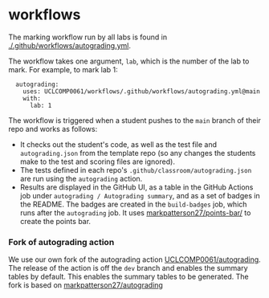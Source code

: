 # workflows

The marking workflow run by all labs is found in [./.github/workflows/autograding.yml](./.github/workflows/autograding.yml).

The workflow takes one argument, `lab`, which is the number of the lab to mark. For example, to mark lab 1:
```jobs:
  autograding:
    uses: UCLCOMP0061/workflows/.github/workflows/autograding.yml@main
    with:
      lab: 1
```

The workflow is triggered when a student pushes to the `main` branch of their repo and works as follows:
- It checks out the student's code, as well as the test file and `autograding.json` from the template repo (so any changes the students make to the test and scoring files are ignored).
- The tests defined in each repo's `.github/classroom/autograding.json` are run using the `autograding` action.
- Results are displayed in the GitHub UI, as a table in the GitHub Actions job under `autograding / Autograding summary`, and as a set of badges in the README.
The badges are created in the `build-badges` job, which runs after the `autograding` job.
It uses [markpatterson27/points-bar/](https://github.com/markpatterson27/points-bar/) to create the points bar.

### Fork of autograding action
We use our own fork of the autograding action [UCLCOMP0061/autograding](https://github.com/UCLCOMP0061/autograding).
The release of the action is off the `dev` branch and enables the summary tables by default.
This enables the summary tables to be generated.
The fork is based on [markpatterson27/autograding](https://github.com/markpatterson27/autograding)

